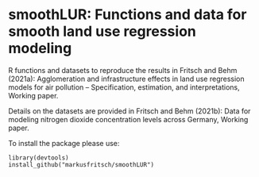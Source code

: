 # smoothLUR: Functions and data for smooth land use regression modeling
R functions and datasets to reproduce the results in Fritsch and Behm (2021a): Agglomeration and infrastructure effects in land use regression models for air pollution – Specification, estimation, and interpretations, Working paper.

Details on the datasets are provided in Fritsch and Behm (2021b): Data for modeling nitrogen dioxide concentration levels across Germany, Working paper.

To install the package please use:
```{r}
library(devtools)
install_github("markusfritsch/smoothLUR")
```
